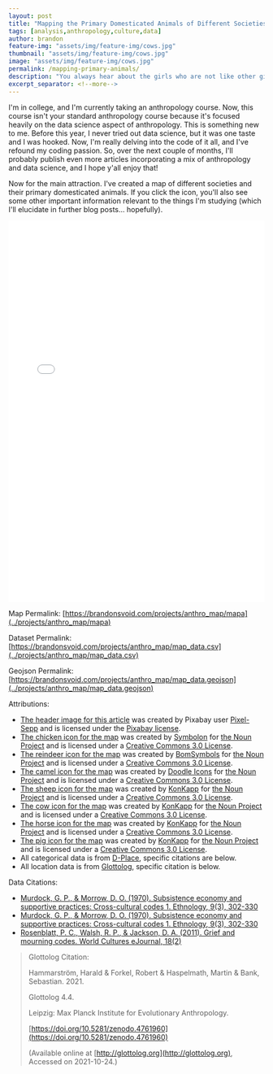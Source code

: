 ```yaml
---
layout: post
title: "Mapping the Primary Domesticated Animals of Different Societies"
tags: [analysis,anthropology,culture,data]
author: brandon
feature-img: "assets/img/feature-img/cows.jpg"
thumbnail: "assets/img/feature-img/cows.jpg"
image: "assets/img/feature-img/cows.jpg"
permalink: /mapping-primary-animals/
description: "You always hear about the girls who are not like other girls, but what about the boys who are not like other boys?"
excerpt_separator: <!--more-->
---
```


I'm in college, and I'm currently taking an anthropology course. Now, this course isn't your standard anthropology course because it's focused heavily on the data science aspect of anthropology. This is something new to me. Before this year, I never tried out data science, but it was one taste and I was hooked. Now, I'm really delving into the code of it all, and I've refound my coding passion. So, over the next couple of months, I'll probably publish even more articles incorporating a mix of anthropology and data science, and I hope y'all enjoy that!

Now for the main attraction. I've created a map of different societies and their primary domesticated animals. If you click the icon, you'll also see some other important information relevant to the things I'm studying (which I'll elucidate in further blog posts... hopefully).

<iframe style="width:100%;height:750px;border:none;" src="../projects/anthro_map/mapa" title="Map of the primary domesticated animals of different societies."></iframe>

Map Permalink: [https://brandonsvoid.com/projects/anthro_map/mapa](../projects/anthro_map/mapa)

Dataset Permalink: [https://brandonsvoid.com/projects/anthro_map/map_data.csv](../projects/anthro_map/map_data.csv)

Geojson Permalink: [https://brandonsvoid.com/projects/anthro_map/map_data.geojson](../projects/anthro_map/map_data.geojson)

Attributions:

* [The header image for this article](https://pixabay.com/photos/cows-cattle-grazing-mammals-203460/) was created by Pixabay user [Pixel-Sepp](https://pixabay.com/users/pixel-sepp-69900/) and is licensed under the [Pixabay license](https://pixabay.com/service/license/).
* [The chicken icon for the map](https://thenounproject.com/icon/3263718/) was created by [Symbolon](https://thenounproject.com/symbolon/) for [the Noun Project](https://thenounproject.com) and is licensed under a [Creative Commons 3.0 License](https://creativecommons.org/licenses/by/3.0/us/legalcode).
* [The reindeer icon for the map](https://thenounproject.com/icon/1377398/) was created by [BomSymbols](https://thenounproject.com/korawan_m/) for [the Noun Project](https://thenounproject.com) and is licensed under a [Creative Commons 3.0 License](https://creativecommons.org/licenses/by/3.0/us/legalcode).
* [The camel icon for the map](https://thenounproject.com/icon/4338923//) was created by [Doodle Icons](https://thenounproject.com/doodleicons/) for [the Noun Project](https://thenounproject.com) and is licensed under a [Creative Commons 3.0 License](https://creativecommons.org/licenses/by/3.0/us/legalcode).
* [The sheep icon for the map](https://thenounproject.com/icon/4340274/) was created by [KonKapp](https://thenounproject.com/konkapp/) for [the Noun Project](https://thenounproject.com) and is licensed under a [Creative Commons 3.0 License](https://creativecommons.org/licenses/by/3.0/us/legalcode).
* [The cow icon for the map](https://thenounproject.com/icon/4340287/) was created by [KonKapp](https://thenounproject.com/konkapp/) for [the Noun Project](https://thenounproject.com) and is licensed under a [Creative Commons 3.0 License](https://creativecommons.org/licenses/by/3.0/us/legalcode).
* [The horse icon for the map](https://thenounproject.com/icon/4340278/) was created by [KonKapp](https://thenounproject.com/konkapp/) for [the Noun Project](https://thenounproject.com) and is licensed under a [Creative Commons 3.0 License](https://creativecommons.org/licenses/by/3.0/us/legalcode).
* [The pig icon for the map](https://thenounproject.com/icon/4340286/) was created by [KonKapp](https://thenounproject.com/konkapp/) for [the Noun Project](https://thenounproject.com) and is licensed under a [Creative Commons 3.0 License](https://creativecommons.org/licenses/by/3.0/us/legalcode).
* All categorical data is from [D-Place](https://d-place.org), specific citations are below.
* All location data is from [Glottolog](https://glottolog.org), specific citation is below.

Data Citations:

* [Murdock, G. P., & Morrow, D. O. (1970). Subsistence economy and supportive practices: Cross-cultural codes 1. Ethnology, 9(3), 302-330](https://d-place.org/parameters/SCCS6#2/14.3/151.2)
* [Murdock, G. P., & Morrow, D. O. (1970). Subsistence economy and supportive practices: Cross-cultural codes 1. Ethnology, 9(3), 302-330](https://d-place.org/parameters/SCCS10#2/14.3/151.2)
* [Rosenblatt, P. C., Walsh, R. P., & Jackson, D. A. (2011). Grief and mourning codes. World Cultures eJournal, 18(2)](https://d-place.org/parameters/SCCS2002#2/14.3/151.2)

> Glottolog Citation:
>
> Hammarström, Harald & Forkel, Robert & Haspelmath, Martin & Bank, Sebastian. 2021.
>
> Glottolog 4.4.
>
> Leipzig: Max Planck Institute for Evolutionary Anthropology.
>
> [https://doi.org/10.5281/zenodo.4761960](https://doi.org/10.5281/zenodo.4761960)
>
> (Available online at [http://glottolog.org](http://glottolog.org), Accessed on 2021-10-24.)

